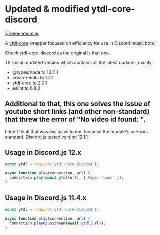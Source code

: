 # Updated & modified ytdl-core-discord

[![dependencies](https://david-dm.org/hardrock13/tirpitz.svg)](https://david-dm.org/hardrock13/tirpitz)

A [ytdl-core](https://github.com/fent/node-ytdl-core/) wrapper focused on efficiency for use in Discord music bots.

Check [ytdl-core-discord](https://github.com/amishshah/ytdl-core-discord) as the original is that one.

This is an updated version which contains all the latest updates, mainly:
- @types/node to 13.11.1
- prism-media to 1.2.1
- ytdl-core to 2.0.1
- eslint to 6.8.0

## Additional to that, this one solves the issue of youtube short links (and other non-standard) that threw the error of "No video id found: <actual working youtube link>".
  I don't think that was exclusive to me, because the module's use was standard. Discord.js tested version 12.1.1.

## Usage in Discord.js 12.x

```js
const ytdl = require('ytdl-core-discord');

async function play(connection, url) {
  connection.play(await ytdl(url), { type: 'opus' });
}
```

## Usage in Discord.js 11.4.x

```js
const ytdl = require('ytdl-core-discord');

async function play(connection, url) {
  connection.playOpusStream(await ytdl(url));
}
```
